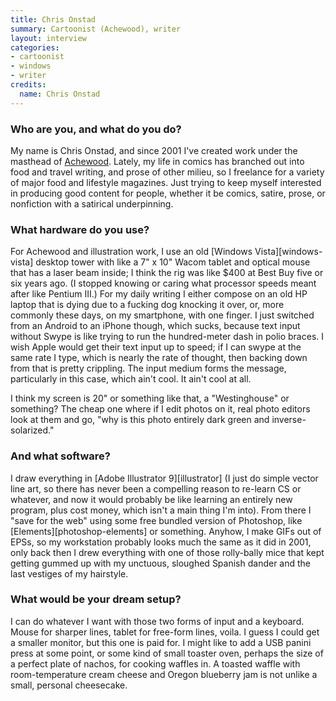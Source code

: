 ```yaml
---
title: Chris Onstad
summary: Cartoonist (Achewood), writer
layout: interview
categories:
- cartoonist
- windows
- writer
credits:
  name: Chris Onstad
---
```


### Who are you, and what do you do?

My name is Chris Onstad, and since 2001 I've created work under the masthead of [Achewood](http://www.achewood.com/ "A web comic about the animals of Achewood."). Lately, my life in comics has branched out into food and travel writing, and prose of other milieu, so I freelance for a variety of major food and lifestyle magazines. Just trying to keep myself interested in producing good content for people, whether it be comics, satire, prose, or nonfiction with a satirical underpinning.

### What hardware do you use?

For Achewood and illustration work, I use an old [Windows Vista][windows-vista] desktop tower with like a 7" x 10" Wacom tablet and optical mouse that has a laser beam inside; I think the rig was like $400 at Best Buy five or six years ago. (I stopped knowing or caring what processor speeds meant after like Pentium III.) For my daily writing I either compose on an old HP laptop that is dying due to a fucking dog knocking it over, or, more commonly these days, on my smartphone, with one finger. I just switched from an Android to an iPhone though, which sucks, because text input without Swype is like trying to run the hundred-meter dash in polio braces. I wish Apple would get their text input up to speed; if I can swype at the same rate I type, which is nearly the rate of thought, then backing down from that is pretty crippling. The input medium forms the message, particularly in this case, which ain't cool. It ain't cool at all.

I think my screen is 20" or something like that, a "Westinghouse" or something? The cheap one where if I edit photos on it, real photo editors look at them and go, "why is this photo entirely dark green and inverse-solarized."

### And what software?

I draw everything in [Adobe Illustrator 9][illustrator] (I just do simple vector line art, so there has never been a compelling reason to re-learn CS or whatever, and now it would probably be like learning an entirely new program, plus cost money, which isn't a main thing I'm into). From there I "save for the web" using some free bundled version of Photoshop, like [Elements][photoshop-elements] or something. Anyhow, I make GIFs out of EPSs, so my workstation probably looks much the same as it did in 2001, only back then I drew everything with one of those rolly-bally mice that kept getting gummed up with my unctuous, sloughed Spanish dander and the last vestiges of my hairstyle.

### What would be your dream setup?

I can do whatever I want with those two forms of input and a keyboard. Mouse for sharper lines, tablet for free-form lines, voila. I guess I could get a smaller monitor, but this one is paid for. I might like to add a USB panini press at some point, or some kind of small toaster oven, perhaps the size of a perfect plate of nachos, for cooking waffles in. A toasted waffle with room-temperature cream cheese and Oregon blueberry jam is not unlike a small, personal cheesecake.